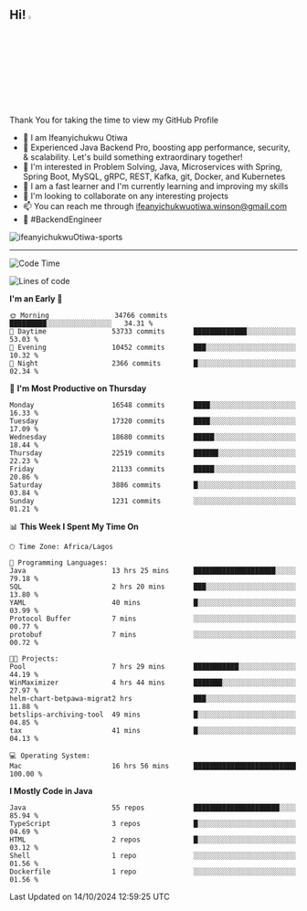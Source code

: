 <!-- BLOG-POST-LIST:START --><!-- BLOG-POST-LIST:END -->

## Hi! <img src="https://media.giphy.com/media/hvRJCLFzcasrR4ia7z/giphy.gif" width="4%"> 

Thank You for taking the time to view my GitHub Profile

- 👋 I am Ifeanyichukwu Otiwa
- 🚀 Experienced Java Backend Pro, boosting app performance, security, & scalability. Let's build something extraordinary together!
- 👀 I'm interested in Problem Solving, Java, Microservices with Spring, Spring Boot, MySQL, gRPC, REST, Kafka, git, Docker, and Kubernetes
- 🌱 I am a fast learner and I'm currently learning and improving my skills
- 💞️ I'm looking to collaborate on any interesting projects
- 📫 You can reach me through ifeanyichukwuotiwa.winson@gmail.com
- 🚀 #BackendEngineer

<p align="left" marginTop="10px"> <img src="https://komarev.com/ghpvc/?username=ifeanyichukwuOtiwa-sports&label=Profile%20views&color=0e75b6&style=for-the-badge" alt="ifeanyichukwuOtiwa-sports" /> </p>

***

<!--START_SECTION:waka-->
![Code Time](http://img.shields.io/badge/Code%20Time-2%2C979%20hrs%208%20mins-blue)

![Lines of code](https://img.shields.io/badge/From%20Hello%20World%20I%27ve%20Written-24.4%20million%20lines%20of%20code-blue)

**I'm an Early 🐤** 

```text
🌞 Morning                34766 commits       █████████░░░░░░░░░░░░░░░░   34.31 % 
🌆 Daytime                53733 commits       █████████████░░░░░░░░░░░░   53.03 % 
🌃 Evening                10452 commits       ███░░░░░░░░░░░░░░░░░░░░░░   10.32 % 
🌙 Night                  2366 commits        █░░░░░░░░░░░░░░░░░░░░░░░░   02.34 % 
```
📅 **I'm Most Productive on Thursday** 

```text
Monday                   16548 commits       ████░░░░░░░░░░░░░░░░░░░░░   16.33 % 
Tuesday                  17320 commits       ████░░░░░░░░░░░░░░░░░░░░░   17.09 % 
Wednesday                18680 commits       █████░░░░░░░░░░░░░░░░░░░░   18.44 % 
Thursday                 22519 commits       ██████░░░░░░░░░░░░░░░░░░░   22.23 % 
Friday                   21133 commits       █████░░░░░░░░░░░░░░░░░░░░   20.86 % 
Saturday                 3886 commits        █░░░░░░░░░░░░░░░░░░░░░░░░   03.84 % 
Sunday                   1231 commits        ░░░░░░░░░░░░░░░░░░░░░░░░░   01.21 % 
```


📊 **This Week I Spent My Time On** 

```text
🕑︎ Time Zone: Africa/Lagos

💬 Programming Languages: 
Java                     13 hrs 25 mins      ████████████████████░░░░░   79.18 % 
SQL                      2 hrs 20 mins       ███░░░░░░░░░░░░░░░░░░░░░░   13.80 % 
YAML                     40 mins             █░░░░░░░░░░░░░░░░░░░░░░░░   03.99 % 
Protocol Buffer          7 mins              ░░░░░░░░░░░░░░░░░░░░░░░░░   00.77 % 
protobuf                 7 mins              ░░░░░░░░░░░░░░░░░░░░░░░░░   00.72 % 

🐱‍💻 Projects: 
Pool                     7 hrs 29 mins       ███████████░░░░░░░░░░░░░░   44.19 % 
WinMaximizer             4 hrs 44 mins       ███████░░░░░░░░░░░░░░░░░░   27.97 % 
helm-chart-betpawa-migrat2 hrs               ███░░░░░░░░░░░░░░░░░░░░░░   11.88 % 
betslips-archiving-tool  49 mins             █░░░░░░░░░░░░░░░░░░░░░░░░   04.85 % 
tax                      41 mins             █░░░░░░░░░░░░░░░░░░░░░░░░   04.13 % 

💻 Operating System: 
Mac                      16 hrs 56 mins      █████████████████████████   100.00 % 
```

**I Mostly Code in Java** 

```text
Java                     55 repos            █████████████████████░░░░   85.94 % 
TypeScript               3 repos             █░░░░░░░░░░░░░░░░░░░░░░░░   04.69 % 
HTML                     2 repos             █░░░░░░░░░░░░░░░░░░░░░░░░   03.12 % 
Shell                    1 repo              ░░░░░░░░░░░░░░░░░░░░░░░░░   01.56 % 
Dockerfile               1 repo              ░░░░░░░░░░░░░░░░░░░░░░░░░   01.56 % 
```




 Last Updated on 14/10/2024 12:59:25 UTC
<!--END_SECTION:waka-->

<!--
<p align="center">
![trophy](https://github-profile-trophy.vercel.app/?username=ifeanyichukwuOtiwa-sports&theme=onedark) (https://github.com/ryo-ma/github-profile-trophy)
</p>
-->

<!---
ifeanyi-otiwa/ifeanyi-otiwa is a ✨ special ✨ repository because its `README.md` (this file) appears on your GitHub profile.
You can click the Preview link to take a look at your changes.
--->
